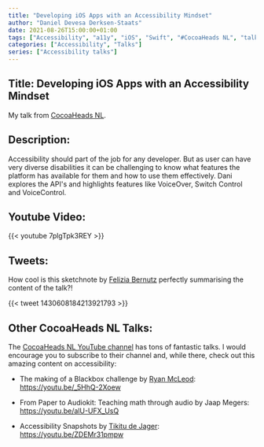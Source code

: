 ```yaml
---
title: "Developing iOS Apps with an Accessibility Mindset"
author: "Daniel Devesa Derksen-Staats"
date: 2021-08-26T15:00:00+01:00
tags: ["Accessibility", "a11y", "iOS", "Swift", "#CocoaHeads NL", "talk"]
categories: ["Accessibility", "Talks"]
series: ["Accessibility talks"]
---
```


## Title: Developing iOS Apps with an Accessibility Mindset

My talk from [CocoaHeads NL](https://cocoaheads.nl).

## Description:

Accessibility should part of the job for any developer. But as user can have very diverse disabilities it can be challenging to know what features the platform has available for them and how to use them effectively. Dani explores the API's and highlights features like VoiceOver, Switch Control and VoiceControl.

## Youtube Video:

{{< youtube  7plgTpk3REY >}}

## Tweets:

How cool is this sketchnote by [Felizia Bernutz](https://twitter.com/felibe444) perfectly summarising the content of the talk?!

{{< tweet 1430608184213921793 >}}

## Other CocoaHeads NL Talks:

The [CocoaHeads NL YouTube channel](https://www.youtube.com/channel/UC2JMZ0-IKnqRCvjBHpBApzA) has tons of fantastic talks. I would encourage you to subscribe to their channel and, while there, check out this amazing content on accessibility:

* The making of a Blackbox challenge by [Ryan McLeod](https://twitter.com/warpling):
https://youtu.be/_5HhQ-2Xoew

* From Paper to Audiokit: Teaching math through audio by Jaap Megers:
https://youtu.be/alU-UFX_UsQ 

* Accessibility Snapshots by [Tikitu de Jager](https://twitter.com/tTikitu):
https://youtu.be/ZDEMr31pmpw
